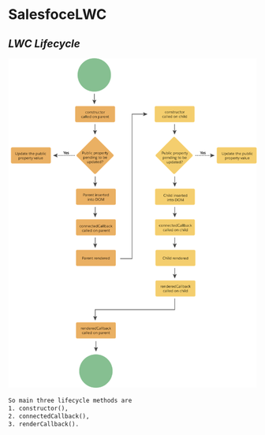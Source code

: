 # SalesfoceLWC
## _LWC Lifecycle_
![this LWC lifecycle diagram](./doc/LWC_Lifecycle.png)
    
    So main three lifecycle methods are
    1. constructor(),
    2. connectedCallback(),
    3. renderCallback().



